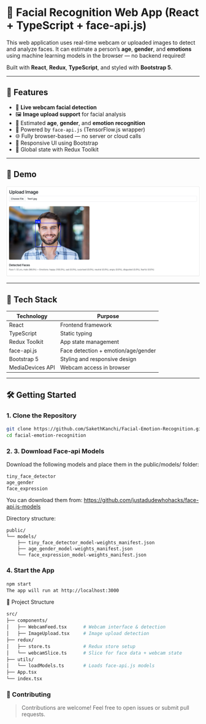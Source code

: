 # 🧠 Facial Recognition Web App (React + TypeScript + face-api.js)

This web application uses real-time webcam or uploaded images to detect and analyze faces. It can estimate a person’s **age**, **gender**, and **emotions** using machine learning models in the browser — no backend required!

Built with **React**, **Redux**, **TypeScript**, and styled with **Bootstrap 5**.

---

## 📸 Features

- 🎥 **Live webcam facial detection**
- 🖼️ **Image upload support** for facial analysis
- 👦 Estimated **age**, **gender**, and **emotion recognition**
- 🧠 Powered by `face-api.js` (TensorFlow.js wrapper)
- 🌐 Fully browser-based — no server or cloud calls
- 📱 Responsive UI using Bootstrap
- 💾 Global state with Redux Toolkit

---

## 🚀 Demo

<!-- Add a gif/screenshot here -->
<p align="center">
  <img src="./images/Screenshot2.png" alt="./images/Screenshot2.png" width="600" />
</p>

---

## 🧰 Tech Stack

| Technology     | Purpose                                |
|----------------|----------------------------------------|
| React          | Frontend framework                     |
| TypeScript     | Static typing                          |
| Redux Toolkit  | App state management                   |
| face-api.js    | Face detection + emotion/age/gender    |
| Bootstrap 5    | Styling and responsive design          |
| MediaDevices API | Webcam access in browser            |

---

## 🛠️ Getting Started

### 1. Clone the Repository

```bash
git clone https://github.com/SakethKanchi/Facial-Emotion-Recognition.git
cd facial-emotion-recognition
```

### 2. 3. Download Face-api Models
Download the following models and place them in the public/models/ folder:

```
tiny_face_detector
age_gender
face_expression
```
You can download them from: https://github.com/justadudewhohacks/face-api.js-models

Directory structure:

```pgsql
public/
└── models/
    ├── tiny_face_detector_model-weights_manifest.json
    ├── age_gender_model-weights_manifest.json
    └── face_expression_model-weights_manifest.json
```

### 4. Start the App
```bash
npm start
The app will run at http://localhost:3000
```


📁 Project Structure
``` bash
src/
├── components/
│   ├── WebcamFeed.tsx      # Webcam interface & detection
│   ├── ImageUpload.tsx     # Image upload detection
├── redux/
│   ├── store.ts            # Redux store setup
│   └── webcamSlice.ts      # Slice for face data + webcam state
├── utils/
│   └── loadModels.ts       # Loads face-api.js models
├── App.tsx
└── index.tsx
```

### 🙌 Contributing
> Contributions are welcome! Feel free to open issues or submit pull requests.

